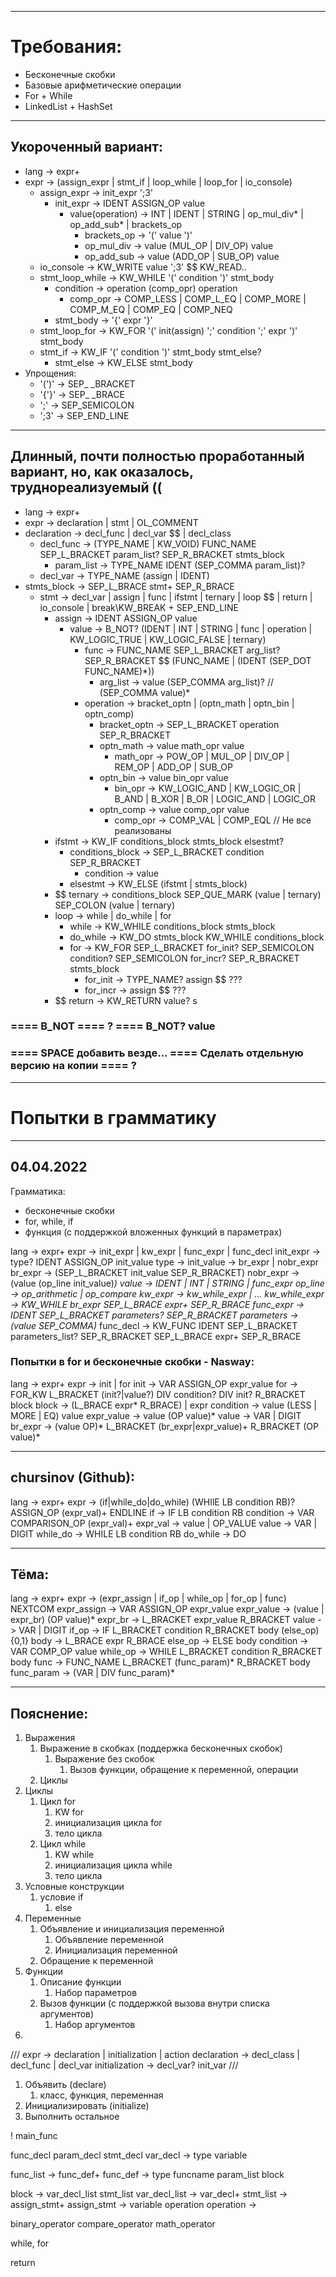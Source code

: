 ___
# Требования:
* Бесконечные скобки
* Базовые арифметические операции
* For + While
* LinkedList + HashSet

___
## Укороченный вариант:
* lang -> expr+
* expr -> (assign_expr | stmt_if | loop_while | loop_for | io_console)
  * assign_expr -> init_expr ';3'
    * init_expr -> IDENT ASSIGN_OP value
      * value(operation) -> INT | IDENT | STRING | op_mul_div* | op_add_sub* | brackets_op
        * brackets_op -> '(' value ')'
        * op_mul_div -> value (MUL_OP | DIV_OP) value
        * op_add_sub -> value (ADD_OP | SUB_OP) value
  * io_console -> KW_WRITE value ';3'            $$ KW_READ..
  * stmt_loop_while -> KW_WHILE '(' condition ')' stmt_body
    * condition -> operation (comp_opr) operation
      * comp_opr -> COMP_LESS | COMP_L_EQ | COMP_MORE | COMP_M_EQ | COMP_EQ | COMP_NEQ 
    * stmt_body -> '{' expr '}'
  * stmt_loop_for -> KW_FOR '(' init(assign) ';' condition ';' expr ')' stmt_body
  * stmt_if -> KW_IF '(' condition ')' stmt_body stmt_else?
    * stmt_else -> KW_ELSE stmt_body
* Упрощения:
  * '(')' -> SEP_ _BRACKET
  * '{'}' -> SEP_ _BRACE
  * ';' -> SEP_SEMICOLON
  * ';3' -> SEP_END_LINE

___
## Длинный, почти полностью проработанный вариант, но, как оказалось, труднореализуемый ((
* lang -> expr+
* expr -> declaration | stmt | OL_COMMENT
* declaration -> decl_func | decl_var             $$ | decl_class
    * decl_func -> (TYPE_NAME | KW_VOID) FUNC_NAME SEP_L_BRACKET param_list? SEP_R_BRACKET stmts_block
        * param_list -> TYPE_NAME IDENT (SEP_COMMA param_list)?
    * decl_var -> TYPE_NAME (assign | IDENT)
* stmts_block -> SEP_L_BRACE stmt+ SEP_R_BRACE
    * stmt -> decl_var | assign | func | ifstmt | ternary | loop      $$ | return | io_console | break\KW_BREAK   + SEP_END_LINE
        * assign -> IDENT ASSIGN_OP value
            * value -> B_NOT? (IDENT | INT | STRING | func | operation | KW_LOGIC_TRUE | KW_LOGIC_FALSE | ternary)
                * func -> FUNC_NAME SEP_L_BRACKET arg_list? SEP_R_BRACKET          $$ (FUNC_NAME | (IDENT (SEP_DOT FUNC_NAME)*))
                    * arg_list -> value (SEP_COMMA arg_list)?         // (SEP_COMMA value)*
                * operation -> bracket_optn | (optn_math | optn_bin | optn_comp)
                    * bracket_optn -> SEP_L_BRACKET operation SEP_R_BRACKET
                    * optn_math -> value math_opr value
                        * math_opr -> POW_OP | MUL_OP | DIV_OP | REM_OP | ADD_OP | SUB_OP
                    * optn_bin -> value bin_opr value
                        * bin_opr -> KW_LOGIC_AND | KW_LOGIC_OR | B_AND | B_XOR | B_OR | LOGIC_AND | LOGIC_OR
                    * optn_comp -> value comp_opr value
                        * comp_opr -> COMP_VAL | COMP_EQL         // Не все реализованы
        * ifstmt -> KW_IF conditions_block stmts_block elsestmt?
            * conditions_block -> SEP_L_BRACKET condition SEP_R_BRACKET
                * condition -> value
            * elsestmt -> KW_ELSE (ifstmt | stmts_block)
        * $$ ternary -> conditions_block SEP_QUE_MARK (value | ternary) SEP_COLON (value | ternary)
        * loop -> while | do_while | for
            * while -> KW_WHILE conditions_block stmts_block
            * do_while -> KW_DO stmts_block KW_WHILE conditions_block
            * for ->  KW_FOR SEP_L_BRACKET for_init? SEP_SEMICOLON condition? SEP_SEMICOLON for_incr? SEP_R_BRACKET stmts_block
                * for_init -> TYPE_NAME? assign           $$ ???
                * for_incr -> assign          $$ ???
        * $$ return -> KW_RETURN value?
    s

### ==== B_NOT ==== ? ==== B_NOT? value
### ==== SPACE добавить везде... ==== Сделать отдельную версию на копии ==== ?

___
# Попытки в грамматику
___
## 04.04.2022

Грамматика:
* бесконечные скобки
* for, while, if 
* функция (с поддержкой вложенных функций в параметрах)

lang -> expr+
    expr -> init_expr | kw_expr | func_expr | func_decl
        init_expr -> type? IDENT ASSIGN_OP init_value
            type -> 
            init_value -> br_expr | nobr_expr
                br_expr -> (SEP_L_BRACKET init_value SEP_R_BRACKET)
                nobr_expr -> (value (op_line init_value)*)
                    value -> IDENT | INT | STRING | func_expr
                    op_line -> op_arithmetic | op_compare
        kw_expr -> kw_while_expr | ...
            kw_while_expr -> KW_WHILE br_expr SEP_L_BRACE expr+ SEP_R_BRACE
        func_expr -> IDENT SEP_L_BRACKET parameters? SEP_R_BRACKET
            parameters -> (value SEP_COMMA)*
        func_decl -> KW_FUNC IDENT SEP_L_BRACKET parameters_list? SEP_R_BRACKET SEP_L_BRACE expr+ SEP_R_BRACE

### Попытки в for и бесконечные скобки - Nasway:
lang -> expr+
expr -> init | for
    init -> VAR ASSIGN_OP expr_value
    for -> FOR_KW L_BRACKET (init?|value?) DIV condition? DIV init? R_BRACKET block
        block -> (L_BRACE expr* R_BRACE) | expr
        condition -> value (LESS | MORE | EQ) value
        expr_value -> value (OP value)*
            value -> VAR | DIGIT
    br_expr -> (value OP)* L_BRACKET (br_expr|expr_value)+ R_BRACKET (OP value)*

___
## chursinov (Github):
lang -> expr+
expr -> (if|while_do|do_while) (WHIlE LB condition RB)? ASSIGN_OP (expr_val)+ ENDLINE
    if -> IF LB condition RB
        condition -> VAR COMPARISON_OP (expr_val)+
            expr_val -> value | OP_VALUE
                value -> VAR | DIGIT
    while_do -> WHILE LB condition RB
    do_while -> DO

___
## Тёма:
lang -> expr+
expr -> (expr_assign | if_op | while_op | for_op | func) NEXTCOM
    expr_assign -> VAR ASSIGN_OP expr_value
        expr_value -> (value | expr_br) (OP value)*
            expr_br -> L_BRACKET expr_value R_BRACKET
            value -> VAR | DIGIT
    if_op -> IF L_BRACKET condition R_BRACKET body (else_op){0,1}
        body -> L_BRACE expr R_BRACE
            else_op -> ELSE body
        condition -> VAR COMP_OP value
    while_op -> WHILE L_BRACKET condition R_BRACKET body
    func -> FUNC_NAME L_BRACKET (func_param)* R_BRACKET body
        func_param -> (VAR | DIV func_param)*

___
## Пояснение:

1) Выражения
   1) Выражение в скобках (поддержка бесконечных скобок)
      1) Выражение без скобок
         1) Вызов функции, обращение к переменной, операции
   2) Циклы
2) Циклы
   1) Цикл for
      1) KW for
      2) инициализация цикла for
      3) тело цикла
   2) Цикл while
      1) KW while
      2) инициализация цикла while
      3) тело цикла
3) Условные конструкции
   1) условие if
      1) else
4) Переменные
   1) Объявление и инициализация переменной
      1) Объявление переменной
      2) Инициализация переменной
   2) Обращение к переменной
5) Функции
   1) Описание функции
      1) Набор параметров
   2) Вызов функции (с поддержкой вызова внутри списка аргументов)
      1) Набор аргументов
6) 

///
expr -> declaration | initialization | action
    declaration -> decl_class | decl_func | decl_var
    initialization -> decl_var? init_var
///


1) Объявить (declare)
   1) класс, функция, переменная
2) Инициализировать (initialize)
3) Выполнить остальное

! main_func

func_decl
param_decl
stmt_decl
var_decl -> type    variable

func_list -> func_def+
func_def -> type    funcname    param_list  block

block -> var_decl_list  stmt_list
var_decl_list -> var_decl+
stmt_list ->    assign_stmt+
    assign_stmt -> variable  operation
    operation -> 

binary_operator
compare_operator
math_operator

while, for

return









